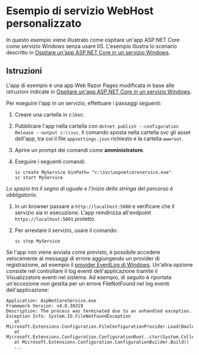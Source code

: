 # <a name="custom-webhost-service-sample"></a>Esempio di servizio WebHost personalizzato

In questo esempio viene illustrato come ospitare un'app ASP.NET Core come servizio Windows senza usare IIS. L'esempio illustra lo scenario descritto in [Ospitare un'app ASP.NET Core in un servizio Windows](https://docs.microsoft.com/aspnet/core/host-and-deploy/windows-service).

## <a name="instructions"></a>Istruzioni

L'app di esempio è una app Web Razor Pages modificata in base alle istruzioni indicate in [Ospitare un'app ASP.NET Core in un servizio Windows](https://docs.microsoft.com/aspnet/core/host-and-deploy/windows-service).

Per eseguire l'app in un servizio, effettuare i passaggi seguenti:

1. Creare una cartella in *c:\svc*.

1. Pubblicare l'app nella cartella con `dotnet publish --configuration Release --output c:\\svc`. Il comando sposta nella cartella *svc* gli asset dell'app, tra cui il file `appsettings.json` richiesto e la cartella `wwwroot`.

1. Aprire un prompt dei comandi come **amministratore**.

1. Eseguire i seguenti comandi:

   ```console
   sc create MyService binPath= "c:\svc\aspnetcoreservice.exe"
   sc start MyService
   ```

  *Lo spazio tra il segno di uguale e l'inizio della stringa del percorso è obbligatorio.*

1. In un browser passare a `http://localhost:5000` e verificare che il servizio sia in esecuzione. L'app reindirizza all'endpoint `https://localhost:5001` protetto.

1. Per arrestare il servizio, usare il comando:

   ```console
   sc stop MyService
   ```

Se l'app non viene avviata come previsto, è possibile accedere velocemente ai messaggi di errore aggiungendo un provider di registrazione, ad esempio il [provider EventLog di Windows](https://docs.microsoft.com/aspnet/core/fundamentals/logging/index#eventlog). Un'altra opzione consiste nel controllare il log eventi dell'applicazione tramite il Visualizzatore eventi nel sistema. Ad esempio, di seguito è riportata un'eccezione non gestita per un errore FileNotFound nel log eventi dell'applicazione:

```console
Application: AspNetCoreService.exe
Framework Version: v4.0.30319
Description: The process was terminated due to an unhandled exception.
Exception Info: System.IO.FileNotFoundException
   at Microsoft.Extensions.Configuration.FileConfigurationProvider.Load(Boolean)
   at Microsoft.Extensions.Configuration.ConfigurationRoot..ctor(System.Collections.Generic.IList`1<Microsoft.Extensions.Configuration.IConfigurationProvider>)
   at Microsoft.Extensions.Configuration.ConfigurationBuilder.Build()
   ...
```
